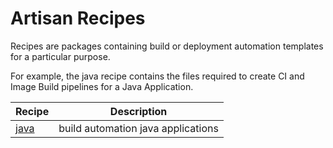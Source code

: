 # Artisan Recipes

Recipes are packages containing build or deployment automation templates for a particular purpose.

For example, the java recipe contains the files required to create CI and Image Build pipelines for a Java Application.

| Recipe | Description |
|---|---|
| [java](java) | build automation java applications |